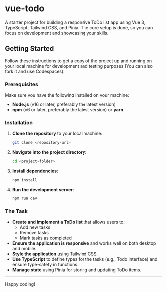 # vue-todo
A starter project for building a responsive ToDo list app using Vue 3, TypeScript, Tailwind CSS, and Pinia. The core setup is done, so you can focus on development and showcasing your skills.

## Getting Started

Follow these instructions to get a copy of the project up and running on your local machine for development and testing purposes (You can also fork it and use Codespaces).

### Prerequisites

Make sure you have the following installed on your machine:
- **Node.js** (v16 or later, preferably the latest version)
- **npm** (v6 or later, preferably the latest version) or **yarn**

### Installation

1. **Clone the repository** to your local machine:
    ```bash
    git clone <repository-url>
    ```
2. **Navigate into the project directory**:
    ```bash
    cd <project-folder>
    ```

3. **Install dependencies**:
    ```bash
    npm install

4. **Run the development server**:
    ```bash
    npm run dev

### The Task

- **Create and implement a ToDo list** that allows users to:
    - Add new tasks
    - Remove tasks
    - Mark tasks as completed
- **Ensure the application is responsive** and works well on both desktop and mobile.
- **Style the application** using Tailwind CSS.
- **Use TypeScript** to define types for the tasks (e.g., Todo interface) and ensure type-safety in functions.
- **Manage state** using Pinia for storing and updating ToDo items.

---

Happy coding!
